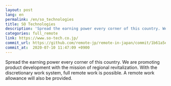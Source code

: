 ```yaml
---
layout: post
lang: en
permalink: /en/so_technologies
title: SO Technologies
description: 'Spread the earning power every corner of this country. We are promoting product development with the mission of regional revitalization.  With the discretionary work system, full remote work is possible. A remote work allowance will also be provided.'
categories: full_remote
link: https://www.so-tech.co.jp/
commit_url: https://github.com/remote-jp/remote-in-japan/commit/1b61a5ee8a52e4603f84873821cae9c2899ff89c
commit_at:  2020-07-10 11:47:09 +0900
---
```


<p>Spread the earning power every corner of this country. We are promoting product development with the mission of regional revitalization.  With the discretionary work system, full remote work is possible. A remote work allowance will also be provided.</p>
